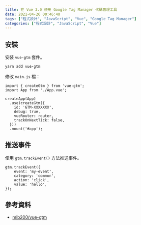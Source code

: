 ```yaml
---
title: 在 Vue 3.0 使用 Google Tag Manager 代碼管理工具
date: 2021-04-26 00:46:40
tags: ["程式設計", "JavaScript", "Vue", "Google Tag Manager"]
categories: ["程式設計", "JavaScript", "Vue"]
---
```


## 安裝

安裝 `vue-gtm` 套件。

```BASH
yarn add vue-gtm
```

修改 `main.js` 檔：

```JS
import { createGtm } from 'vue-gtm';
import App from './App.vue';

createApp(App)
  .use(createGtm({
    id: 'GTM-XXXXXXX',
    debug: true,
    vueRouter: router,
    trackOnNextTick: false,
  }))
  .mount('#app');
```

## 推送事件

使用 `gtm.trackEvent()` 方法推送事件。

```JS
gtm.trackEvent({
    event: 'my-event',
    category: 'common',
    action: 'click',
    value: 'hello',
});
```

## 參考資料

- [mib200/vue-gtm](https://github.com/mib200/vue-gtm)
